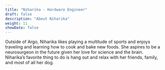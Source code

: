 ```yaml
---
title: "Niharika - Hardware Engineer"
draft: false
description: "About Niharika"
weight: 11
showDate: false
---
```


Outside of Argo, Niharika likes playing a multitude of sports and enjoys traveling and learning how to cook and bake new foods. She aspires to be a neurosurgeon in the future given her love for science and the brain. Niharika’s favorite thing to do is hang out and relax with her friends, family, and most of all her dog.
